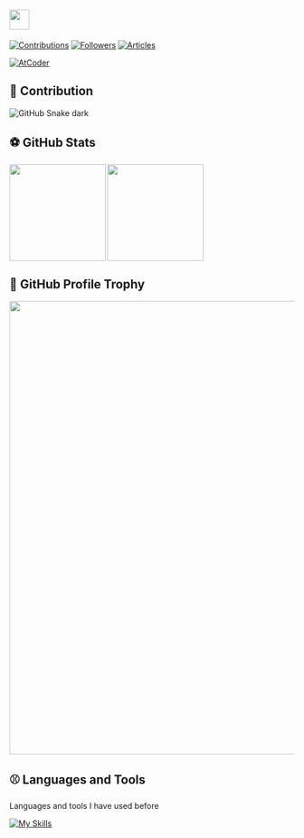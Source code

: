 # <img width="35" src="https://user-images.githubusercontent.com/50891407/148686885-0fefeb76-4cf6-473a-9e3e-889ce5513450.gif" />


[![Contributions](https://badgen.org/img/qiita/akidon0000/contributions?style=for-the-badge)](https://qiita.com/akidon0000)
[![Followers](https://badgen.org/img/qiita/akidon0000/followers?style=for-the-badge)](https://qiita.com/akidon0000)
[![Articles](https://badgen.org/img/qiita/akidon0000/articles?style=for-the-badge)](https://qiita.com/akidon0000)

[![AtCoder](https://badgen.org/img/atcoder/akidon0000/rating/algorithm?style=for-the-badge)](https://atcoder.jp/users/akidon0000)


## 🏀 Contribution

<img src="https://github.com/akidon0000/akidon0000/blob/output/github-contribution-grid-snake.svg" alt="GitHub Snake dark" />


## ⚽️ GitHub Stats

<div>
  <img height="170" align="left" src="https://github-readme-stats.vercel.app/api?username=akidon0000&count_private=true&show_icons=true&title_color=81A1C1&text_color=ECEFF4&bg_color=2E3440&icon_color=D8DEE9&border_radius=10" />
  <img height="170" src="https://github-readme-stats.vercel.app/api/top-langs/?username=akidon0000&langs_count=8&layout=compact&title_color=81A1C1&text_color=ECEFF4&bg_color=2E3440&icon_color=D8DEE9&border_radius=10" />
</div>


## 🎾 GitHub Profile Trophy

<img width="800" src="https://github-profile-trophy.vercel.app/?username=akidon0000&theme=nord&no-frame=true"/>


## ⚾️ Languages and Tools
Languages and tools I have used before

[![My Skills](https://skillicons.dev/icons?i=swift,kotlin,androidstudio,vscode,firebase,python,django,go,aws,mysql,cpp,docker,unity,html,css,javascript,wordpress,nginx,raspberrypi)](https://skillicons.dev)

